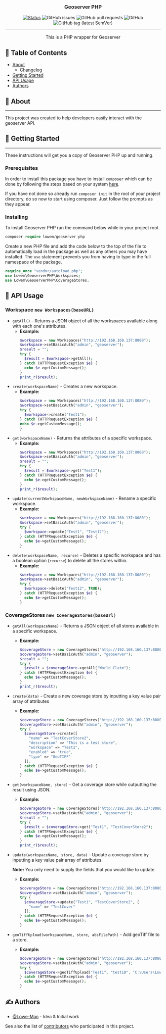 <h3 align="center">Geoserver PHP</h3>

<div align="center">

[![Status](https://img.shields.io/badge/status-active-success.svg?style=flat-square)]()
![GitHub issues](https://img.shields.io/github/issues/Lowe-Man/geoserver-php?style=flat-square)
![GitHub pull requests](https://img.shields.io/github/issues-pr/Lowe-Man/geoserver-php?style=flat-square)
![GitHub](https://img.shields.io/github/license/Lowe-Man/geoserver-php?color=blue&style=flat-square)
![GitHub tag (latest SemVer)](https://img.shields.io/github/v/tag/Lowe-Man/geoserver-php?label=release&style=flat-square)

</div>

---

<p align="center"> This is a PHP wrapper for Geoserver
    <br> 
</p>

## 📝 Table of Contents

- [About](#about)
    - [Changelog](CHANGELOG.md)
- [Getting Started](#getting_started)
- [API Usage](#api_usage)
- [Authors](#authors)

## 🧐 About <a name="about"></a>

---
This project was created to help developers easily interact with the geoserver API.

## 🏁 Getting Started <a name="getting_started"></a>

---
These instructions will get you a copy of Geoserver PHP up and running.

### Prerequisites

In order to install this package you have to install `composer` which can be done by following the steps based on your system [here](https://getcomposer.org/doc/00-intro.md).

If you have not done so already run `composer init` in the root of your project directory, do so now to start using composer. Just follow the prompts as they appear.

### Installing

To install Geoserver PHP run the command below while in your project root.

```php
composer require lowem/geoserver-php
```

Create a new PHP file and add the code below to the top of the file to automatically load in the package as well as any others you may have installed. The `use` statement prevents you from having to type in the full namespace of the package.

```php
require_once "vendor/autoload.php";
use Lowem\GeoserverPHP\Workspaces;
use Lowem\GeoserverPHP\CoverageStores;
```

## 🎈 API Usage <a name="api_usage"></a>

### Workspace `new Workspaces(baseURL)`

- `getAll()` - Returns a JSON object of all the workspaces available along with each one's attributes.
    - **Example:**
      ```php
      $workspace = new Workspaces("http://192.168.160.137:8080");
      $workspace->setBasicAuth("admin", "geoserver");
      $result = "";
      try {
        $result = $workspace->getAll();
      } catch (HTTPRequestException $e) {
        echo $e->getCustomMessage();
      }
      print_r($result);
      ```
- `create(workspaceName)` - Creates a new workspace.
    - **Example:**
      ```php
      $workspace = new Workspaces("http://192.168.160.137:8080");
      $workspace->setBasicAuth("admin", "geoserver");
      try {
        $workspace->create("Test1");
      } catch (HTTPRequestException $e) {
      echo $e->getCustomMessage();
      }
      ```
- `get(workspaceName)` - Returns the attributes of a specific workspace.
    - **Example:**
      ```php
      $workspace = new Workspaces("http://192.168.160.137:8080");
      $workspace->setBasicAuth("admin", "geoserver");
      $result = "";
      try {
        $result = $workspace->get("Test1");
      } catch (HTTPRequestException $e) {
        echo $e->getCustomMessage();
      }
      print_r($result);
      ```
- `update(currentWorkspaceName, newWorkspaceName)` - Rename a specific workspace.
    - **Example:**
      ```php
      $workspace = new Workspaces("http://192.168.160.137:8080");
      $workspace->setBasicAuth("admin", "geoserver");
      try {
        $workspace->update("Test1", "Test12");
      } catch (HTTPRequestException $e) {
        echo $e->getCustomMessage();
      }
      ```
- `delete(workspaceName, recurse)` - Deletes a specific workspace and has a boolean option (`recurse`) to delete all the stores within.
    - **Example:**
      ```php
      $workspace = new Workspaces("http://192.168.160.137:8080");
      $workspace->setBasicAuth("admin", "geoserver");
      try {
        $workspace->delete("Test12", TRUE);
      } catch (HTTPRequestException $e) {
        echo $e->getCustomMessage();
      }
      ```
### CoverageStores `new CoverageStores(baseUrl)`
- `getAll(workspaceName)` - Returns a JSON object of all stores available in a specific workspace.
    - **Example:**
      ```php
      $coverageStore = new CoverageStores("http://192.168.160.137:8080");
      $coverageStore->setBasicAuth("admin", "geoserver");
      $result = "";
      try {
        $result = $coverageStore->getAll("World_Claim");
      } catch (HTTPRequestException $e) {
        echo $e->getCustomMessage();
      }
      print_r($result);
      ```
- `create(data)` - Create a new coverage store by inputting a key value pair array of attributes
    - **Example:**
      ```php
      $coverageStore = new CoverageStores("http://192.168.160.137:8080");
      $coverageStore->setBasicAuth("admin", "geoserver");
      try {
        $coverageStore->create([
          "name" => "TestCoverStore2",
          "description" => "This is a test store",
          "workspace" => "Test1",
          "enabled" => "true",
          "type" => "GeoTIFF"
        ]);
      } catch (HTTPRequestException $e) {
        echo $e->getCustomMessage();
      }
      ```
- `get(workspaceName, store)` - Get a coverage store while outputting the result using JSON.
    - **Example:**
      ```php
      $coverageStore = new CoverageStores("http://192.168.160.137:8080");
      $coverageStore->setBasicAuth("admin", "geoserver");
      $result = "";
      try {
        $result = $coverageStore->get("Test1", "TestCoverStore2");
      } catch (HTTPRequestException $e) {
        echo $e->getCustomMessage();
      }
      print_r($result);
      ```
- `update(workspaceName, store, data)` - Update a coverage store by inputting a key value pair array of attributes.

    **Note:** You only need to supply the fields that you would like to update.
    - **Example:**
      ```php
      $coverageStore = new CoverageStores("http://192.168.160.137:8080");
      $coverageStore->setBasicAuth("admin", "geoserver");
      try {
        $coverageStore->update("Test1", "TestCoverStore2", [
          "name" => "TestCover"
        ]);
      } catch (HTTPRequestException $e) {
        echo $e->getCustomMessage();
      }
      ```
- `geoTiffUpload(workspaceName, store, absFilePath)` - Add geoTiff file to a store.
    - **Example:**
      ```php
      $coverageStore = new CoverageStores("http://192.168.160.137:8080");
      $coverageStore->setBasicAuth("admin", "geoserver");
      try {
        $coverageStore->geoTiffUpload("Test1", "test10", "C:\Users\LoweM\Downloads\wc2.1_2.5m_prec_2010-2018\wc2.1_2.5m_prec_2010-03.tif");
      } catch (HTTPRequestException $e) {
        echo $e->getCustomMessage();
      }
      ```
## ✍️ Authors <a name="authors"></a>

- [@Lowe-Man](https://github.com/Lowe-Man) - Idea & Initial work

See also the list of [contributors](https://github.com/Lowe-Man/geoserver-php/contributors) who participated in this project.
